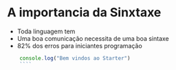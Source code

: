 # A importancia da Sinxtaxe

* Toda linguagem tem
* Uma boa comunicação necessita de uma boa sintaxe
* 82% dos erros para iniciantes programação

````js
    console.log("Bem vindos ao Starter")
    ````